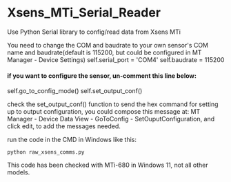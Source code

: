 # Xsens_MTi_Serial_Reader
Use Python Serial library to config/read data from Xsens MTi

You need to change the COM and baudrate to your own sensor's COM name and baudrate(default is 115200, but could be configured in MT Manager - Device Settings)
self.serial_port = 'COM4'
self.baudrate = 115200

#### if you want to configure the sensor, un-comment this line below:
self.go_to_config_mode()
self.set_output_conf()


check the set_output_conf() function to send the hex command for setting up to output configuration, you could compose this message at:
MT Manager - Device Data View - GoToConfig - SetOuputConfiguration, and click edit, to add the messages needed.


run the code in the CMD in Windows like this:
```
python raw_xsens_comms.py
```



This code has been checked with MTi-680 in Windows 11, not all other models.

